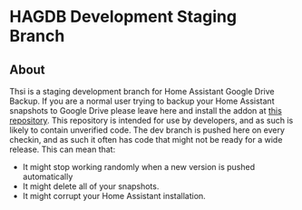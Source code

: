 # HAGDB Development Staging Branch

## About

Thsi is a staging development branch for Home Assistant Google Drive Backup.  If you are a normal user trying to backup your Home Assistant 
snapshots to Google Drive please leave here and install the addon at [this repository](https://github.com/sabeechen/hassio-google-drive-backup).
This repository is intended for use by developers, and as such is likely to contain unverified code.  The dev branch is pushed here on every checkin, and as such it often has code that might not be ready for a wide release.  This can mean that:

- It might stop working randomly when a new version is pushed automatically
- It might delete all of your snapshots.
- It might corrupt your Home Assistant installation.